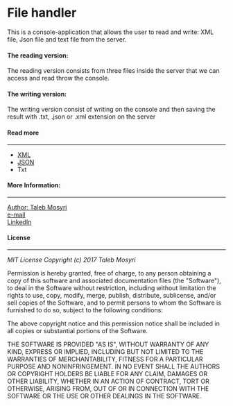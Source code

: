 <h1>File handler</h1>

<div>This is a console-application that allows the user to read and write: XML file, Json file and text file
from the server.

<h4>The reading version:</h4>
<p>The reading version consists from three files inside the server that we can access and read throw the console.</p>
<h4>The writing version:</h4>
<p>The writing version consist of writing on the console and then saving the result with .txt, .json or .xml extension on the server</p>
</div>
<h4>Read more</h4><hr>
<ul>
 <li><a href="https://www.w3schools.com/xml/">XML</a></li>
 <li><a href="https://www.w3schools.com/js/js_json_intro.asp">JSON</a></li>
 <li>Txt</li>
</ul>
 <h4>More Information:</h4><hr>
  <a href="https://github.com/Taleb01">Author: Taleb Mosyri</a>
  <br><a href="mailto: taleb_n1@hotmail.com">e-mail</a>
 <br><a href="https://www.linkedin.com/in/moustafa-taleb-1b3b15aa/">LinkedIn</a>
<h4>License</h4><hr>
<i>MIT License</i>
<cite>Copyright (c) 2017 Taleb Mosyri</cite>
<p>
Permission is hereby granted, free of charge, to any person obtaining a copy
of this software and associated documentation files (the "Software"), to deal
in the Software without restriction, including without limitation the rights
to use, copy, modify, merge, publish, distribute, sublicense, and/or sell
copies of the Software, and to permit persons to whom the Software is
furnished to do so, subject to the following conditions:

The above copyright notice and this permission notice shall be included in all
copies or substantial portions of the Software.

THE SOFTWARE IS PROVIDED "AS IS", WITHOUT WARRANTY OF ANY KIND, EXPRESS OR
IMPLIED, INCLUDING BUT NOT LIMITED TO THE WARRANTIES OF MERCHANTABILITY,
FITNESS FOR A PARTICULAR PURPOSE AND NONINFRINGEMENT. IN NO EVENT SHALL THE
AUTHORS OR COPYRIGHT HOLDERS BE LIABLE FOR ANY CLAIM, DAMAGES OR OTHER
LIABILITY, WHETHER IN AN ACTION OF CONTRACT, TORT OR OTHERWISE, ARISING FROM,
OUT OF OR IN CONNECTION WITH THE SOFTWARE OR THE USE OR OTHER DEALINGS IN THE
SOFTWARE.
</p>
